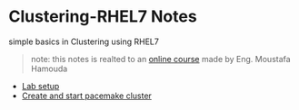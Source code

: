 # Clustering-RHEL7 Notes
simple basics in Clustering using RHEL7
  
> note:  this notes is realted to an [online course](https://www.youtube.com/watch?v=FVFCNHRzi0w) made by Eng. Moustafa Hamouda


  - [Lab setup](Lect1)
  - [Create and start pacemake cluster](Lect2)
